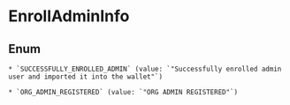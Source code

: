
# EnrollAdminInfo

## Enum


    * `SUCCESSFULLY_ENROLLED_ADMIN` (value: `"Successfully enrolled admin user and imported it into the wallet"`)

    * `ORG_ADMIN_REGISTERED` (value: `"ORG ADMIN REGISTERED"`)



